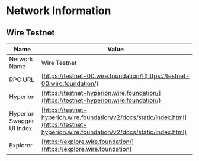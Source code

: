 # Network Information

## Wire Testnet

| **Name**         | **Value**                         |
|------------------|-----------------------------------|
| Network Name     | Wire Testnet                     |
| RPC URL          | [https://testnet-00.wire.foundation/](https://testnet-00.wire.foundation/) |
| Hyperion         | [https://testnet-hyperion.wire.foundation/](https://testnet-hyperion.wire.foundation/) |
| Hyperion Swagger UI Index | [https://testnet-hyperion.wire.foundation/v2/docs/static/index.html](https://testnet-hyperion.wire.foundation/v2/docs/static/index.html)
| Explorer         | [https://explore.wire.foundation/](https://explore.wire.foundation) |
